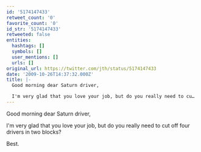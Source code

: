 ```yaml
---
id: '5174147433'
retweet_count: '0'
favorite_count: '0'
id_str: '5174147433'
retweeted: false
entities:
  hashtags: []
  symbols: []
  user_mentions: []
  urls: []
original_url: https://twitter.com/jth/status/5174147433
date: '2009-10-26T14:37:32.000Z'
title: |-
  Good morning dear Saturn driver,

  I'm very glad that you love your job, but do you really need to cu…
---
```


Good morning dear Saturn driver,

I'm very glad that you love your job, but do you really need to cut off four drivers in two blocks?

Best.